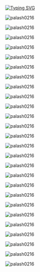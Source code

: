 [![Typing SVG](https://readme-typing-svg.herokuapp.com?lines=Certificates+%3A)](https://git.io/typing-svg)

<p align="left"> <img src="https://github.com/palash0216/Certificates/blob/main/1Stop_ML_internship.JPG" alt="palash0216" /> </p>
<p align="left"> <img src="https://github.com/palash0216/Certificates/blob/main/1Stop_WD_internship.JPG" alt="palash0216" /> </p>
<p align="left"> <img src="https://github.com/palash0216/Certificates/blob/main/1Stop_WD_COP.JPG" alt="palash0216" /> </p>
<p align="left"> <img src="https://github.com/palash0216/Certificates/blob/main/1Stop_ML_COP.JPG" alt="palash0216" /> </p>
<p align="left"> <img src="https://github.com/palash0216/Certificates/blob/main/1Stop_ML_.JPG" alt="palash0216" /> </p>
<p align="left"> <img src="https://github.com/palash0216/Certificates/blob/main/1Stop_WebDev.JPG" alt="palash0216" /> </p>
<p align="left"> <img src="https://github.com/palash0216/Certificates/blob/main/AIwithPY_InterCert.JPG" alt="palash0216" /> </p>
<p align="left"> <img src="https://github.com/palash0216/Certificates/blob/main/Algorithms_L2B.png" alt="palash0216" /> </p>
<p align="left"> <img src="https://github.com/palash0216/Certificates/blob/main/DP.JPG" alt="palash0216" /> </p>
<p align="left"> <img src="https://github.com/palash0216/Certificates/blob/main/Bitwise.JPG" alt="palash0216" /> </p>
<p align="left"> <img src="https://github.com/palash0216/Certificates/blob/main/Data%20Structure%20L2B.png" alt="palash0216" /> </p>
<p align="left"> <img src="https://github.com/palash0216/Certificates/blob/main/Codeheist_Codechef-MITS.JPG" alt="palash0216" /> </p>
<p align="left"> <img src="https://github.com/palash0216/Certificates/blob/main/Dig_Mar_Google.JPG" alt="palash0216" /> </p>
<p align="left"> <img src="https://github.com/palash0216/Certificates/blob/main/Eth_HaC_UDEMY.jpg" alt="palash0216" /> </p>
<p align="left"> <img src="https://github.com/palash0216/Certificates/blob/main/Gra_Des_Coursera.JPG" alt="palash0216" /> </p>
<p align="left"> <img src="https://github.com/palash0216/Certificates/blob/main/GuviCertification.png" alt="palash0216" /> </p>
<p align="left"> <img src="https://github.com/palash0216/Certificates/blob/main/Intro_PY_MTA.JPG" alt="palash0216" /> </p>
<p align="left"> <img src="https://github.com/palash0216/Certificates/blob/main/ML_MITS.png" alt="palash0216" /> </p>
<p align="left"> <img src="https://github.com/palash0216/Certificates/blob/main/InterviewBootcamp.JPG" alt="palash0216" /> </p>
<p align="left"> <img src="https://github.com/palash0216/Certificates/blob/main/CDM.png" alt="palash0216" /> </p>
<p align="left"> <img src="https://github.com/palash0216/Certificates/blob/main/CDM_2.JPG" alt="palash0216" /> </p>
<p align="left"> <img src="https://github.com/palash0216/Certificates/blob/main/SLA.JPG" alt="palash0216" /> </p>
<p align="left"> <img src="https://github.com/palash0216/Certificates/blob/main/AI_py%20program.JPG" alt="palash0216" /> </p>
<p align="left"> <img src="https://github.com/palash0216/Certificates/blob/main/FlipkartGRID3.0.JPG" alt="palash0216" /> </p>
<p align="left"> <img src="https://github.com/palash0216/Certificates/blob/main/FlipkartGRID4.0.jpg" alt="palash0216" /> </p>
<p align="left"> <img src="https://github.com/palash0216/Certificates/blob/main/certificate_RES_webinar.jpeg" alt="palash0216" /> </p>

